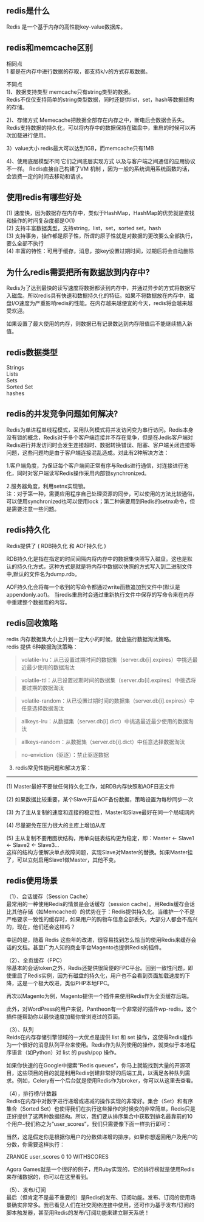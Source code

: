 
redis是什么
-------------
Redis 是一个基于内存的高性能key-value数据库。 
  
  
  
redis和memcache区别
-------------
相同点  
1 都是在内存中进行数据的存取，都支持k/v的方式存取数据。
  
不同点  
1)、数据支持类型
memcache只有string类型的数据。  
Redis不仅仅支持简单的string类型数据，同时还提供list，set，hash等数据结构的存储。

2)、存储方式
Memecache把数据全部存在内存之中，断电后会数据会丢失。
Redis支持数据的持久化，可以将内存中的数据保持在磁盘中，重启的时候可以再次加载进行使用。  

3）value大小
redis最大可以达到1GB，而memcache只有1MB

4)、使用底层模型不同
它们之间底层实现方式 以及与客户端之间通信的应用协议不一样。
Redis直接自己构建了VM 机制 ，因为一般的系统调用系统函数的话，会浪费一定的时间去移动和请求。
  
  
  

使用redis有哪些好处  
-------------
(1) 速度快，因为数据存在内存中，类似于HashMap，HashMap的优势就是查找和操作的时间复杂度都是O(1)   
(2) 支持丰富数据类型，支持string，list，set，sorted set，hash   
(3) 支持事务，操作都是原子性，所谓的原子性就是对数据的更改要么全部执行，要么全部不执行   
(4) 丰富的特性：可用于缓存，消息，按key设置过期时间，过期后将会自动删除  
  
  
  

为什么redis需要把所有数据放到内存中?　
-------------
Redis为了达到最快的读写速度将数据都读到内存中，并通过异步的方式将数据写入磁盘。所以redis具有快速和数据持久化的特征。如果不将数据放在内存中，磁盘I/O速度为严重影响redis的性能。在内存越来越便宜的今天，redis将会越来越受欢迎。

如果设置了最大使用的内存，则数据已有记录数达到内存限值后不能继续插入新值。
   
  


redis数据类型
-------------
Strings  
Lists  
Sets  
Sorted Set   
hashes  
  
  
  
redis的并发竞争问题如何解决?  
-------------
Redis为单进程单线程模式，采用队列模式将并发访问变为串行访问。Redis本身没有锁的概念，Redis对于多个客户端连接并不存在竞争，但是在Jedis客户端对Redis进行并发访问时会发生连接超时、数据转换错误、阻塞、客户端关闭连接等问题，这些问题均是由于客户端连接混乱造成。对此有2种解决方法：  
  
1.客户端角度，为保证每个客户端间正常有序与Redis进行通信，对连接进行池化，同时对客户端读写Redis操作采用内部锁synchronized。  
  
2.服务器角度，利用setnx实现锁。  
注：对于第一种，需要应用程序自己处理资源的同步，可以使用的方法比较通俗，可以使用synchronized也可以使用lock；第二种需要用到Redis的setnx命令，但是需要注意一些问题。  
   
  
  

redis持久化
-------------
Redis提供了 ( RDB持久化 和 AOF持久化 )   
  
RDB持久化是指在指定的时间间隔内将内存中的数据集快照写入磁盘。这也是默认的持久化方式，这种方式是就是将内存中数据以快照的方式写入到二进制文件中,默认的文件名为dump.rdb。   
  
AOF持久化会将每一个收到的写命令都通过write函数追加到文件中(默认是 appendonly.aof)。
当redis重启时会通过重新执行文件中保存的写命令来在内存中重建整个数据库的内容。  
  
  
  
  
redis回收策略
-------------
redis 内存数据集大小上升到一定大小的时候，就会施行数据淘汰策略。  
redis 提供 6种数据淘汰策略：  

> volatile-lru：从已设置过期时间的数据集（server.db[i].expires）中挑选最近最少使用的数据淘汰  

> volatile-ttl：从已设置过期时间的数据集（server.db[i].expires）中挑选将要过期的数据淘汰  

> volatile-random：从已设置过期时间的数据集（server.db[i].expires）中任意选择数据淘汰  
  
> allkeys-lru：从数据集（server.db[i].dict）中挑选最近最少使用的数据淘汰  
  
> allkeys-random：从数据集（server.db[i].dict）中任意选择数据淘汰  
  
> no-enviction（驱逐）：禁止驱逐数据  

   
  
3. redis常见性能问题和解决方案：
-------------
(1) Master最好不要做任何持久化工作，如RDB内存快照和AOF日志文件  
  
(2) 如果数据比较重要，某个Slave开启AOF备份数据，策略设置为每秒同步一次  
  
(3) 为了主从复制的速度和连接的稳定性，Master和Slave最好在同一个局域网内  
  
(4) 尽量避免在压力很大的主库上增加从库  
  
(5) 主从复制不要用图状结构，用单向链表结构更为稳定，即：Master <- Slave1 <- Slave2 <- Slave3...  
这样的结构方便解决单点故障问题，实现Slave对Master的替换。如果Master挂了，可以立刻启用Slave1做Master，其他不变。  
  
  


redis使用场景  
-------------
（1）、会话缓存（Session Cache）  
最常用的一种使用Redis的情景是会话缓存（session cache）。用Redis缓存会话比其他存储（如Memcached）的优势在于：Redis提供持久化。当维护一个不是严格要求一致性的缓存时，如果用户的购物车信息全部丢失，大部分人都会不高兴的，现在，他们还会这样吗？  
  
幸运的是，随着 Redis 这些年的改进，很容易找到怎么恰当的使用Redis来缓存会话的文档。甚至广为人知的商业平台Magento也提供Redis的插件。  
  
（2）、全页缓存（FPC）  
除基本的会话token之外，Redis还提供很简便的FPC平台。回到一致性问题，即使重启了Redis实例，因为有磁盘的持久化，用户也不会看到页面加载速度的下降，这是一个极大改进，类似PHP本地FPC。  
  
再次以Magento为例，Magento提供一个插件来使用Redis作为全页缓存后端。  
  
此外，对WordPress的用户来说，Pantheon有一个非常好的插件wp-redis，这个插件能帮助你以最快速度加载你曾浏览过的页面。  
  
（3）、队列  
Reids在内存存储引擎领域的一大优点是提供 list 和 set 操作，这使得Redis能作为一个很好的消息队列平台来使用。Redis作为队列使用的操作，就类似于本地程序语言（如Python）对 list 的 push/pop 操作。  
  
如果你快速的在Google中搜索“Redis queues”，你马上就能找到大量的开源项目，这些项目的目的就是利用Redis创建非常好的后端工具，以满足各种队列需求。例如，Celery有一个后台就是使用Redis作为broker，你可以从这里去查看。  
  
（4），排行榜/计数器  
Redis在内存中对数字进行递增或递减的操作实现的非常好。集合（Set）和有序集合（Sorted Set）也使得我们在执行这些操作的时候变的非常简单，Redis只是正好提供了这两种数据结构。所以，我们要从排序集合中获取到排名最靠前的10个用户–我们称之为“user_scores”，我们只需要像下面一样执行即可：  
  
当然，这是假定你是根据你用户的分数做递增的排序。如果你想返回用户及用户的分数，你需要这样执行：  
  
ZRANGE user_scores 0 10 WITHSCORES  
  
Agora Games就是一个很好的例子，用Ruby实现的，它的排行榜就是使用Redis来存储数据的，你可以在这里看到。  
  
（5）、发布/订阅  
最后（但肯定不是最不重要的）是Redis的发布、订阅功能。发布、订阅的使用场景确实非常多。我已看见人们在社交网络连接中使用，还可作为基于发布/订阅的脚本触发器，甚至用Redis的发布/订阅功能来建立聊天系统！   





  



